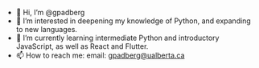 - 👋 Hi, I’m @gpadberg
- 👀 I’m interested in deepening my knowledge of Python, and expanding to new languages.
- 🌱 I’m currently learning intermediate Python and introductory JavaScript, as well as React and Flutter. 
- 📫 How to reach me: email: gpadberg@ualberta.ca
